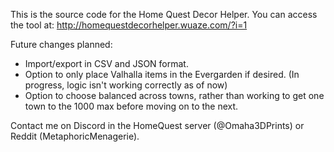 This is the source code for the Home Quest Decor Helper. You can access the tool at: http://homequestdecorhelper.wuaze.com/?i=1

Future changes planned:
* Import/export in CSV and JSON format.
* Option to only place Valhalla items in the Evergarden if desired. (In progress, logic isn't working correctly as of now)
* Option to choose balanced across towns, rather than working to get one town to the 1000 max before moving on to the next.


Contact me on Discord in the HomeQuest server (@Omaha3DPrints) or Reddit (MetaphoricMenagerie).

